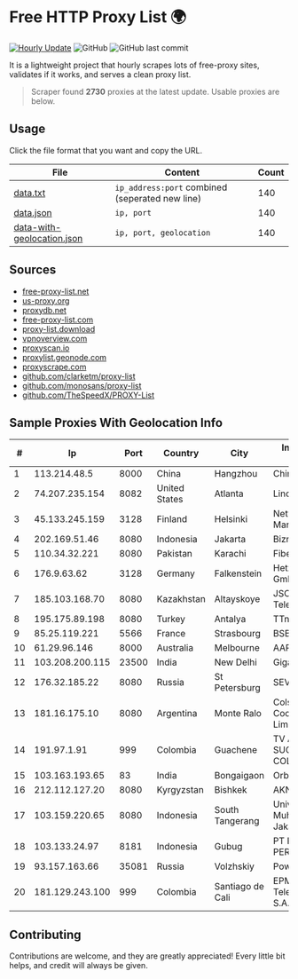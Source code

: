 
# Free HTTP Proxy List 🌍

[![Hourly Update](https://github.com/mertguvencli/http-proxy-list/actions/workflows/main.yml/badge.svg?branch=main)](https://github.com/mertguvencli/http-proxy-list/actions/workflows/main.yml)
![GitHub](https://img.shields.io/github/license/mertguvencli/http-proxy-list)
![GitHub last commit](https://img.shields.io/github/last-commit/mertguvencli/http-proxy-list)

It is a lightweight project that hourly scrapes lots of free-proxy sites, validates if it works, and serves a clean proxy list.


> Scraper found **2730** proxies at the latest update. Usable proxies are below.

## Usage

Click the file format that you want and copy the URL.


|File|Content|Count|
|----|-------|-----|
|[data.txt](https://raw.githubusercontent.com/mertguvencli/http-proxy-list/main/proxy-list/data.txt)|`ip_address:port` combined (seperated new line)|140|
|[data.json](https://raw.githubusercontent.com/mertguvencli/http-proxy-list/main/proxy-list/data.json)|`ip, port`|140|
|[data-with-geolocation.json](https://raw.githubusercontent.com/mertguvencli/http-proxy-list/main/proxy-list/data-with-geolocation.json)|`ip, port, geolocation`|140|

## Sources

* [free-proxy-list.net](https://free-proxy-list.net)
* [us-proxy.org](https://www.us-proxy.org)
* [proxydb.net](http://proxydb.net)
* [free-proxy-list.com](https://free-proxy-list.com/?page=&port=&type%5B%5D=http&type%5B%5D=https&up_time=0&search=Search)
* [proxy-list.download](https://www.proxy-list.download/HTTP)
* [vpnoverview.com](https://vpnoverview.com/privacy/anonymous-browsing/free-proxy-servers)
* [proxyscan.io](https://www.proxyscan.io)
* [proxylist.geonode.com](https://proxylist.geonode.com/api/proxy-list?limit=300&page=1&sort_by=lastChecked&sort_type=desc&protocols=http,https)
* [proxyscrape.com](https://api.proxyscrape.com/v2/?request=displayproxies&protocol=http&timeout=10000&country=all&ssl=all&anonymity=all)
* [github.com/clarketm/proxy-list](https://raw.githubusercontent.com/clarketm/proxy-list/master/proxy-list-raw.txt)
* [github.com/monosans/proxy-list](https://raw.githubusercontent.com/monosans/proxy-list/main/proxies/http.txt)
* [github.com/TheSpeedX/PROXY-List](https://raw.githubusercontent.com/TheSpeedX/PROXY-List/master/http.txt)


## Sample Proxies With Geolocation Info

|#|Ip|Port|Country|City|Internet Service Provider|
|-|--|----|-------|----|-------------------------|
|1|113.214.48.5|8000|China|Hangzhou|Chinanet|
|2|74.207.235.154|8082|United States|Atlanta|Linode, LLC|
|3|45.133.245.159|3128|Finland|Helsinki|Network Management Ltd|
|4|202.169.51.46|8080|Indonesia|Jakarta|Biznet - PSN-NAP|
|5|110.34.32.221|8080|Pakistan|Karachi|Fiberlink PVT LTD|
|6|176.9.63.62|3128|Germany|Falkenstein|Hetzner Online GmbH|
|7|185.103.168.70|8080|Kazakhstan|Altayskoye|JSC Alma Telecommunications|
|8|195.175.89.198|8080|Turkey|Antalya|TTnetTurkTelekom|
|9|85.25.119.221|5566|France|Strasbourg|BSB-SERVICE|
|10|61.29.96.146|8000|Australia|Melbourne|AAPT Limited|
|11|103.208.200.115|23500|India|New Delhi|Gigantic|
|12|176.32.185.22|8080|Russia|St Petersburg|SEVEREN|
|13|181.16.175.10|8080|Argentina|Monte Ralo|Colsecor Cooperativa Limitada|
|14|191.97.1.91|999|Colombia|Guachene|TV AZTECA SUCURSAL COLOMBIA|
|15|103.163.193.65|83|India|Bongaigaon|Orbit Broadband|
|16|212.112.127.20|8080|Kyrgyzstan|Bishkek|AKNET Ltd.|
|17|103.159.220.65|8080|Indonesia|South Tangerang|Universitas Muhammadiyah Jakarta|
|18|103.133.24.97|8181|Indonesia|Gubug|PT PHATRIA INTI PERSADA|
|19|93.157.163.66|35081|Russia|Volzhskiy|Powernet Ltd|
|20|181.129.243.100|999|Colombia|Santiago de Cali|EPM Telecomunicaciones S.A. E.S.P.|



## Contributing

Contributions are welcome, and they are greatly appreciated! Every
little bit helps, and credit will always be given.

